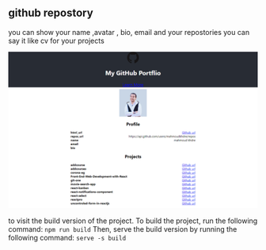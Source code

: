 

## github repostory

you can show your name ,avatar , bio, email and your repostories you can say it like cv for your projects


![Screenshot](screencapture-localhost-3000-2020-08-12-02_15_48.png)


to visit the build version of the project. To
build the project, run the following command:
`npm run build`
Then, serve the build version by running the following command:
`serve -s build`
